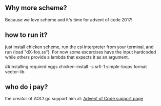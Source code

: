 ## Why more scheme?
Because we love scheme and it's time for advent of code 2017!

## how to run it?
just install chicken scheme, run the csi interpreter from your terminal, 
and run (load "dX-foo.ss"). For now some excercises have the input hardcoded
while others provide a lambda that expects it as an argument.

##installing required eggs
chicken-install -s srfi-1 simple-loops format vector-lib

## who do i pay?
the creator of AOC! go support him at: 
[Advent of Code support page](http://adventofcode.com/2017/support)
